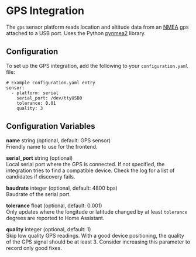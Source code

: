 # GPS Integration

The `gps` sensor platform reads location and altitude data from an [NMEA](https://en.wikipedia.org/wiki/NMEA_0183) gps attached to a USB port. Uses the Python [pynmea2](https://github.com/Knio/pynmea2) library.

## Configuration

To set up the GPS integration, add the following to your `configuration.yaml` file:

```
# Example configuration.yaml entry
sensor:
  - platform: serial
    serial_port: /dev/ttyUSB0
    tolerance: 0.01
    quality: 3
```

## Configuration Variables

**name** string (optional, default: GPS sensor) <br />
Friendly name to use for the frontend.

**serial_port** string (optional) <br />
Local serial port where the GPS is connected. If not specified, the integration tries to find a compatible device. Check the log for a list of candidates if discovery fails.

**baudrate** integer (optional, default: 4800 bps) <br />
Baudrate of the serial port.

**tolerance** float (optional, default: 0.001) <br />
Only updates where the longitude or latitude changed by at least `tolerance` degrees are reported to Home Assistant.

**quality** integer (optional, default: 1) <br />
Skip low quality GPS readings. With a good device positioning, the quality of the GPS signal should be at least 3. Consider increasing this parameter to record only good fixes.
